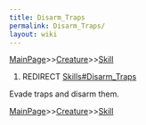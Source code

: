 ```yaml
---
title: Disarm_Traps
permalink: Disarm_Traps/
layout: wiki
---
```


[MainPage](/keeperrl_wiki/ "wikilink")>>[Creature](/keeperrl_wiki/Creature_Guide "wikilink")>>[Skill](/keeperrl_wiki/Skill "wikilink")

1.  REDIRECT [Skills\#Disarm\_Traps](/keeperrl_wiki/Disarm_Traps "wikilink")

Evade traps and disarm them.

[MainPage](/keeperrl_wiki/ "wikilink")>>[Creature](/keeperrl_wiki/Creature_Guide "wikilink")>>[Skill](/keeperrl_wiki/Skill "wikilink")

